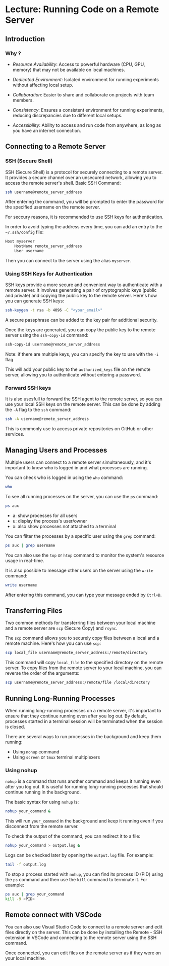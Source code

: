 # Lecture: Running Code on a Remote Server

## Introduction

### Why ?

- *Resource Availability*: Access to powerful hardware (CPU, GPU, memory) that may not be available on local machines.

- *Dedicated Environment*: Isolated environment for running experiments without affecting local setup.

- *Collaboration*: Easier to share and collaborate on projects with team members.

- *Consistency*: Ensures a consistent environment for running experiments, reducing discrepancies due to different local setups.

- *Accessibility*: Ability to access and run code from anywhere, as long as you have an internet connection.

## Connecting to a Remote Server

### SSH (Secure Shell)

SSH (Secure Shell) is a protocol for securely connecting to a remote server.
It provides a secure channel over an unsecured network, allowing you to access the remote server's shell.
Basic SSH Command:

```bash
ssh username@remote_server_address
```
After entering the command, you will be prompted to enter the password for the specified username on the remote server.

For seccury reasons, it is recommended to use SSH keys for authentication.

In order to avoid typing the address every time, you can add an entry to the `~/.ssh/config` file:

```bash
Host myserver
    HostName remote_server_address
    User username
```

Then you can connect to the server using the alias `myserver`.

### Using SSH Keys for Authentication

SSH keys provide a more secure and convenient way to authenticate with a remote server.
It involves generating a pair of cryptographic keys (public and private) and copying the public key to the remote server.
Here's how you can generate SSH keys:

```bash
ssh-keygen -t rsa -b 4096 -C "<your_email>"
```

A secure passphrase can be added to the key pair for additional security.

Once the keys are generated, you can copy the public key to the remote server using the `ssh-copy-id` command:

```bash
ssh-copy-id username@remote_server_address
```

Note: if there are multiple keys, you can specify the key to use with the `-i` flag.

This will add your public key to the `authorized_keys` file on the remote server, allowing you to authenticate without entering a password.


### Forward SSH keys

It is also usesfull to forward the SSH agent to the remote server, so you can use your local SSH keys on the
remote server. This can be done by adding the `-A` flag to the `ssh` command:

```bash
ssh -A username@remote_server_address
```

This is commonly use to access private repositories on GitHub or other services.

## Managing Users and Processes 

Multiple users can connect to a remote server simultaneously, and it's important to know who is logged in and what processes are running.

You can check who is logged in using the `who` command:

```bash
who
```

To see all running processes on the server, you can use the `ps` command:
```bash
ps aux
```

- a: show processes for all users
- u: display the process's user/owner
- x: also show processes not attached to a terminal

You can filter the processes by a specific user using the `grep` command:
```bash
ps aux | grep username
```

You can also use the `top` or `htop` command to monitor the system's resource usage in real-time.

It is also possible to message other users on the server using the `write` command:

```bash
write username
```

After entering this command, you can type your message ended by `Ctrl+D`.

## Transferring Files

Two common methods for transferring files between your local machine and a remote server are `scp` (Secure Copy) and `rsync`.

The `scp` command allows you to securely copy files between a local and a remote machine. Here's how you can use `scp`:

```bash
scp local_file username@remote_server_address:/remote/directory
```

This command will copy `local_file` to the specified directory on the remote server.
To copy files from the remote server to your local machine, you can reverse the order of the arguments:

```bash
scp username@remote_server_address:/remote/file /local/directory
```

## Running Long-Running Processes

When running long-running processes on a remote server, it's important to ensure that they continue running even after you log out.
By default, processes started in a terminal session will be terminated when the session is closed.

There are several ways to run processes in the background and keep them running:
- Using `nohup` command
- Using `screen` or `tmux` terminal multiplexers

### Using nohup

`nohup` is a command that runs another command and keeps it running even after you log out.
It is useful for running long-running processes that should continue running in the background.

The basic syntax for using `nohup` is:

```bash
nohup your_command &
```

This will run `your_command` in the background and keep it running even if you disconnect from the remote server.

To check the output of the command, you can redirect it to a file:

```bash
nohup your_command > output.log &
```

Logs can be checked later by opening the `output.log` file.
For example:

```bash
tail -f output.log
```

To stop a process started with `nohup`, you can find its process ID (PID) using the `ps` command and then use the `kill` command to terminate it.
For example:

```bash
ps aux | grep your_command
kill -9 <PID>
```


## Remote connect with VSCode

You can also use Visual Studio Code to connect to a remote server and edit files directly on the server.
This can be done by installing the Remote - SSH extension in VSCode and connecting to the remote server using the SSH command.

Once connected, you can edit files on the remote server as if they were on your local machine.

